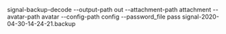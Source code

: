 signal-backup-decode --output-path out --attachment-path attachment --avatar-path avatar --config-path config --password_file pass signal-2020-04-30-14-24-21.backup
